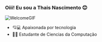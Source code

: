 ### Oiii! Eu sou a Thais Nascimento 😊

![WelcomeGIF](https://user-images.githubusercontent.com/97450843/194337056-e5912e36-5496-4006-94dd-ea0f38ad69d4.gif) 
<p align="center">


-  💘💻 Apaixonada por tecnologia
-  🚀📒 Estudante de Ciencias da Computação

  

 
</div>
